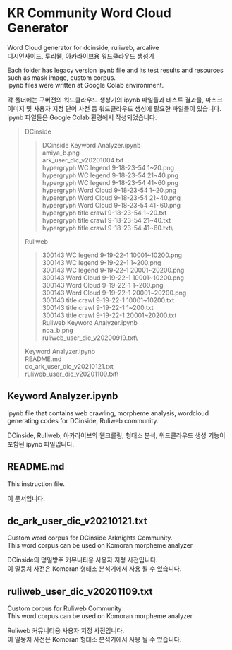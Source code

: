 # KR Community Word Cloud Generator

Word Cloud generator for dcinside, ruliweb, arcalive\
디시인사이드, 루리웹, 아카라이브용 워드클라우드 생성기

Each folder has legacy version ipynb file and its test results and resources such as mask image, custom corpus.\
ipynb files were written at Google Colab environment.

각 폴더에는 구버전의 워드클라우드 생성기의 ipynb 파일들과 테스트 결과물, 마스크 이미지 및 사용자 지정 단어 사전 등 워드클라우드 생성에 필요한 파일들이 있습니다.\
ipynb 파일들은 Google Colab 환경에서 작성되었습니다.

>DCinside
>>DCinside Keyword Analyzer.ipynb\
>>amiya_b.png\
>>ark_user_dic_v20201004.txt\
>>hypergryph WC legend 9-18-23-54 1\~20.png\
>>hypergryph WC legend 9-18-23-54 21\~40.png\
>>hypergryph WC legend 9-18-23-54 41\~60.png\
>>hypergryph Word Cloud 9-18-23-54 1\~20.png\
>>hypergryph Word Cloud 9-18-23-54 21\~40.png\
>>hypergryph Word Cloud 9-18-23-54 41\~60.png\
>>hypergryph title crawl 9-18-23-54 1\~20.txt\
>>hypergryph title crawl 9-18-23-54 21\~40.txt\
>>hypergryph title crawl 9-18-23-54 41\~60.txt\
>
>Ruliweb
>>300143 WC legend 9-19-22-1 10001\~10200.png\
>>300143 WC legend 9-19-22-1 1\~200.png\
>>300143 WC legend 9-19-22-1 20001\~20200.png\
>>300143 Word Cloud 9-19-22-1 10001\~10200.png\
>>300143 Word Cloud 9-19-22-1 1\~200.png\
>>300143 Word Cloud 9-19-22-1 20001\~20200.png\
>>300143 title crawl 9-19-22-1 10001\~10200.txt\
>>300143 title crawl 9-19-22-1 1\~200.txt\
>>300143 title crawl 9-19-22-1 20001\~20200.txt\
>>Ruliweb Keyword Analyzer.ipynb\
>>noa_b.png\
>>ruliweb_user_dic_v20200919.txt\
>
>Keyword Analyzer.ipynb\
>README.md\
>dc_ark_user_dic_v20210121.txt\
>ruliweb_user_dic_v20201109.txt\

## Keyword Analyzer.ipynb

ipynb file that contains web crawling, morpheme analysis, wordcloud generating codes for DCinside, Ruliweb community.

DCinside, Ruliweb, 아카라이브의 웹크롤링, 형태소 분석, 워드클라우드 생성 기능이 포함된 ipynb 파일입니다.

## README.md

This instruction file.

이 문서입니다.

## dc_ark_user_dic_v20210121.txt

Custom word corpus for DCinside Arknights Community.\
This word corpus can be used on Komoran morpheme analyzer

DCinside의 명일방주 커뮤니티용 사용자 지정 사전입니다.\
이 말뭉치 사전은 Komoran 형태소 분석기에서 사용 될 수 있습니다.

## ruliweb_user_dic_v20201109.txt

Custom corpus for Ruliweb Community\
This word corpus can be used on Komoran morpheme analyzer

Ruliweb 커뮤니티용 사용자 지정 사전입니다.\
이 말뭉치 사전은 Komoran 형태소 분석기에서 사용 될 수 있습니다.

